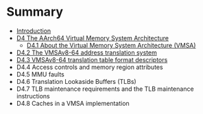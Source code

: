 # Summary

* [Introduction](README.md)
* [D4 The AArch64 Virtual Memory System Architecture](d4_the_aarch64_virtual_memory_system_archi_md_md.md)
   * [D4.1 About the Virtual Memory System Architecture (VMSA)](d41_about_the_virtual_memory_system_architecture_v_.md)
* [D4.2 The VMSAv8-64 address translation system](d42_the_vmsav8-64_address_translation_system.md)
* [D4.3 VMSAv8-64 translation table format descriptors](d43_vmsav8-64_translation_table_format_descriptors.md)
* D4.4 Access controls and memory region attributes
* D4.5 MMU faults
* D4.6 Translation Lookaside Buffers (TLBs)
* D4.7 TLB maintenance requirements and the TLB maintenance instructions
* D4.8 Caches in a VMSA implementation

